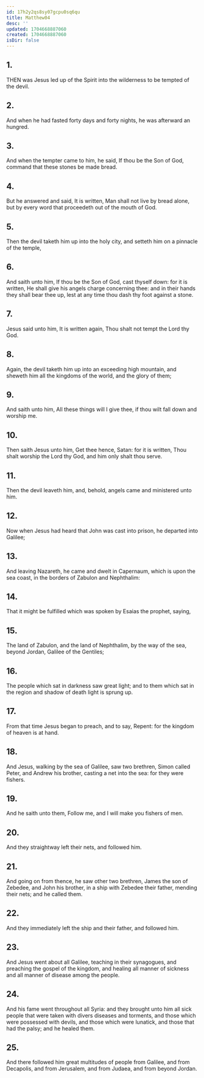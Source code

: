 ```yaml
---
id: 17h2y2qs8sy07gcpu0sq6qu
title: Matthew04
desc: ''
updated: 1704668887060
created: 1704668887060
isDir: false
---
```

## 1.
THEN was Jesus led up of the Spirit into the wilderness to be tempted of the devil.
## 2.
And when he had fasted forty days and forty nights, he was afterward an hungred.
## 3.
And when the tempter came to him, he said, If thou be the Son of God, command that these stones be made bread.
## 4.
But he answered and said, It is written, Man shall not live by bread alone, but by every word that proceedeth out of the mouth of God.
## 5.
Then the devil taketh him up into the holy city, and setteth him on a pinnacle of the temple,
## 6.
And saith unto him, If thou be the Son of God, cast thyself down: for it is written, He shall give his angels charge concerning thee: and in their hands they shall bear thee up, lest at any time thou dash thy foot against a stone.
## 7.
Jesus said unto him, It is written again, Thou shalt not tempt the Lord thy God.
## 8.
Again, the devil taketh him up into an exceeding high mountain, and sheweth him all the kingdoms of the world, and the glory of them;
## 9.
And saith unto him, All these things will I give thee, if thou wilt fall down and worship me.
## 10.
Then saith Jesus unto him, Get thee hence, Satan: for it is written, Thou shalt worship the Lord thy God, and him only shalt thou serve.
## 11.
Then the devil leaveth him, and, behold, angels came and ministered unto him.
## 12.
Now when Jesus had heard that John was cast into prison, he departed into Galilee;
## 13.
And leaving Nazareth, he came and dwelt in Capernaum, which is upon the sea coast, in the borders of Zabulon and Nephthalim:
## 14.
That it might be fulfilled which was spoken by Esaias the prophet, saying,
## 15.
The land of Zabulon, and the land of Nephthalim, by the way of the sea, beyond Jordan, Galilee of the Gentiles;
## 16.
The people which sat in darkness saw great light; and to them which sat in the region and shadow of death light is sprung up.
## 17.
From that time Jesus began to preach, and to say, Repent: for the kingdom of heaven is at hand.
## 18.
And Jesus, walking by the sea of Galilee, saw two brethren, Simon called Peter, and Andrew his brother, casting a net into the sea: for they were fishers.
## 19.
And he saith unto them, Follow me, and I will make you fishers of men.
## 20.
And they straightway left their nets, and followed him.
## 21.
And going on from thence, he saw other two brethren, James the son of Zebedee, and John his brother, in a ship with Zebedee their father, mending their nets; and he called them.
## 22.
And they immediately left the ship and their father, and followed him.
## 23.
And Jesus went about all Galilee, teaching in their synagogues, and preaching the gospel of the kingdom, and healing all manner of sickness and all manner of disease among the people.
## 24.
And his fame went throughout all Syria: and they brought unto him all sick people that were taken with divers diseases and torments, and those which were possessed with devils, and those which were lunatick, and those that had the palsy; and he healed them.
## 25.
And there followed him great multitudes of people from Galilee, and from Decapolis, and from Jerusalem, and from Judaea, and from beyond Jordan.
